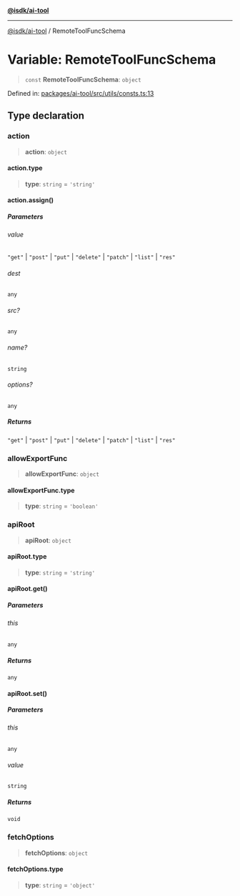 [**@isdk/ai-tool**](../README.md)

***

[@isdk/ai-tool](../globals.md) / RemoteToolFuncSchema

# Variable: RemoteToolFuncSchema

> `const` **RemoteToolFuncSchema**: `object`

Defined in: [packages/ai-tool/src/utils/consts.ts:13](https://github.com/isdk/ai-tool.js/blob/c084189f913fb955b91b492de68bd07ce78f8c82/src/utils/consts.ts#L13)

## Type declaration

### action

> **action**: `object`

#### action.type

> **type**: `string` = `'string'`

#### action.assign()

##### Parameters

###### value

`"get"` | `"post"` | `"put"` | `"delete"` | `"patch"` | `"list"` | `"res"`

###### dest

`any`

###### src?

`any`

###### name?

`string`

###### options?

`any`

##### Returns

`"get"` \| `"post"` \| `"put"` \| `"delete"` \| `"patch"` \| `"list"` \| `"res"`

### allowExportFunc

> **allowExportFunc**: `object`

#### allowExportFunc.type

> **type**: `string` = `'boolean'`

### apiRoot

> **apiRoot**: `object`

#### apiRoot.type

> **type**: `string` = `'string'`

#### apiRoot.get()

##### Parameters

###### this

`any`

##### Returns

`any`

#### apiRoot.set()

##### Parameters

###### this

`any`

###### value

`string`

##### Returns

`void`

### fetchOptions

> **fetchOptions**: `object`

#### fetchOptions.type

> **type**: `string` = `'object'`
